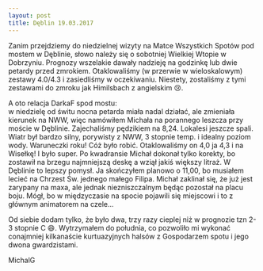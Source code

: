 ```yaml
---
layout: post
title: Dęblin 19.03.2017
---
```


Zanim przejdziemy do niedzielnej wizyty na Matce Wszystkich Spotów pod mostem w Dęblinie, słowo należy się o sobotniej Wielkiej Wtopie w Dobrzyniu. Prognozy wszelakie dawały nadzieję na godzinkę lub dwie petardy przed zmrokiem. Otaklowaliśmy (w przerwie w wieloskalowym) zestawy 4.0/4.3 i zasiedliśmy w oczekiwaniu. Niestety, zostaliśmy z tymi zestawami do zmroku jak Himilsbach z angielskim :cry:.  

A oto relacja DarkaF spod mostu:  
w niedzielę od świtu nocna petarda miała nadal działać, ale zmieniała kierunek na NWW, więc namówiłem Michała na porannego leszcza przy moście w Dęblinie. Zajechaliśmy pędzikiem na 8,24. Lokalesi jeszcze spali. Wiatr był bardzo silny, porywisty z NWW, 3 stopnie temp. i idealny poziom wody. Waruneczki roku! Cóż było robić. Otaklowaliśmy on 4,0 ja 4,3 i na Wisełkę! I było super. Po kwadransie Michał dokonał tylko korekty, bo zostawił na brzegu najmniejszą deskę a wziął jakiś większy litraż. W Dęblinie to lepszy pomysł. Ja skończyłem planowo o 11,00, bo musiałem lecieć na Chrzest Św. jednego małego Filipa. Michał zaklinał się, że już jest zarypany na maxa, ale jednak niezniszczalnym będąc pozostał na placu boju. Mógł, bo w międzyczasie na spocie pojawili się miejscowi i to z głównym animatorem na czele...  

Od siebie dodam tylko, że było dwa, trzy razy cieplej niż w prognozie tzn 2-3 stopnie C :smile:. Wytrzymałem do południa, co pozwoliło mi wykonać conajmniej kilkanaście kurtuazyjnych halsów z Gospodarzem spotu i jego dwona gwardzistami.  

MichalG
